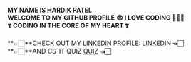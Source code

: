 **MY NAME IS HARDIK PATEL**<br>
**WELCOME TO MY GITHUB PROFILE**
**😍 I LOVE CODING 🧑🏻‍💻**<br>
**❣️ CODING IN THE CORE OF MY HEART ❣️**
<br>
<br>
**👉🏻**CHECK OUT MY LINKEDIN PROFILE: [LINKEDIN](https://www.linkedin.com/in/hardik-patel-0b3116287/) **👈🏻**<br>
**👉🏻**AND CS-IT QUIZ [QUIZ](https://cs-it-quiz.pages.dev) **👈🏻**
<br>
<br>
